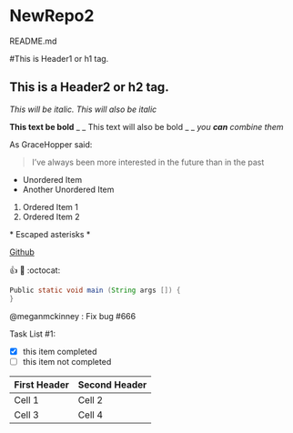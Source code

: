 # NewRepo2

README.md

#This is Header1 or h1 tag.

## This is a Header2 or h2 tag.

*This will be italic.*
_This will also be italic_

**This text be bold**
_ _ This text will also be bold _ _
*you **can** combine them*

As GraceHopper said:

> I’ve always been more interested in 
> the future than in the past

* Unordered Item 
* Another Unordered Item 

1. Ordered Item 1
2. Ordered Item 2

\* Escaped asterisks \*

[Github](http://github.com)

:+1:    :metal:     :octocat:

``` java
Public static void main (String args []) {
}

```


@meganmckinney : Fix bug #666

Task List #1:

- [X] this item completed
- [ ] this item not completed

First Header | Second Header
------------ | -------------
Cell 1       |  Cell 2
Cell 3       |  Cell 4

